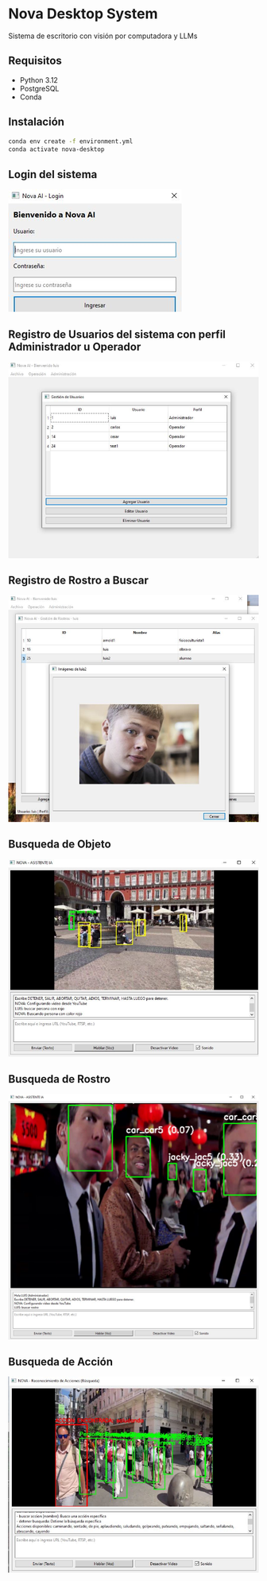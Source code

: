 # Nova Desktop System

Sistema de escritorio con visión por computadora y LLMs

## Requisitos
- Python 3.12
- PostgreSQL
- Conda

## Instalación
```bash
conda env create -f environment.yml
conda activate nova-desktop
```

## Login del sistema
![Login del sistema](img/login.JPG)

## Registro de Usuarios del sistema con perfil Administrador u Operador
![Registro Usuario](img/registro_usuarios.JPG)

## Registro de Rostro a Buscar
![Registro Rostro](img/registro_rostro.JPG)

## Busqueda de Objeto
![Busqueda Objeto](img/objeto.JPG)

## Busqueda de Rostro
![Busqueda Rostro](img/rostro.JPG)

## Busqueda de Acción
![Busqueda Accion](img/accion.JPG)
